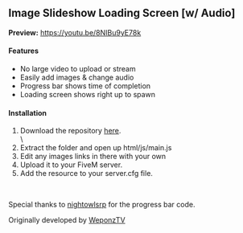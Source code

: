 <h2>Image Slideshow Loading Screen [w/ Audio]</h2>

<strong>Preview:</strong> https://youtu.be/8NIBu9yE78k

<h4>Features</h4>

<ul>
  <li>No large video to upload or stream</li>
  <li>Easily add images & change audio</li>
  <li>Progress bar shows time of completion</li>
  <li>Loading screen shows right up to spawn</li>
</ul>

<h4>Installation</h4>

<ol>
  <li>Download the repository <a href="https://github.com/DamonOnYT/FiveM-Loadscreen">here</a>.</li>\
  <li>Extract the folder and open up html/js/main.js</li>
  <li>Edit any images links in there with your own</li>
  <li>Upload it to your FiveM server.</li>
  <li>Add the resource to your server.cfg file.</li>
</ol>

<br>

<p>Special thanks to <a href="https://github.com/nightowlsrp">nightowlsrp</a> for the progress bar code.</p>
<p>Originally developed by <a href="https://github.com/WeponzTV">WeponzTV</a></p>


